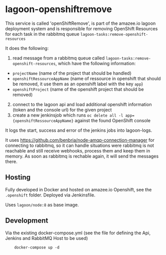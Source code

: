 # lagoon-openshiftremove

This service is called 'openShiftRemove', is part of the amazee.io lagoon deployment system and is responsible for removing OpenShift Resources for each task in the rabbitmq queue `lagoon-tasks:remove-openshift-resources`

It does the following:
1. read message from a rabbitmq queue called `lagoon-tasks:remove-openshift-resources`, which have the following information:

- `projectName` (name of the project that should be handled)
- `openshiftRessourceAppName` (name of ressource in openshift that should be removed, it use them as an openshift label with the key `app`)
- `openshiftProject` (name of the openshift project that should be removed)

2. connect to the lagoon api and load additional openshift information (token and the console url) for the given project
3. create a new jenkinsjob which runs `oc delete all -l app={openshiftRessourceAppName}` against the found OpenShift console

It logs the start, success and error of the jenkins jobs into lagoon-logs.

It uses https://github.com/benbria/node-amqp-connection-manager for connecting to rabbitmq, so it can handle situations were rabbitmq is not reachable and still receive webhooks, process them and keep them in memory. As soon as rabbitmq is rechable again, it will send the messages there.

## Hosting

Fully developed in Docker and hosted on amazee.io Openshift, see the `.openshift` folder. Deployed via Jenkinsfile.

Uses `lagoon/node:8` as base image.

## Development

Via the existing docker-compose.yml (see the file for defining the Api, Jenkins and RabbitMQ Host to be used)

        docker-compose up -d

